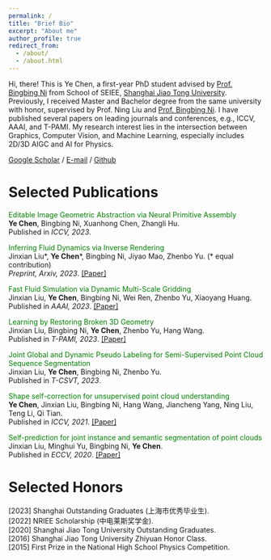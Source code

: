 ```yaml
---
permalink: /
title: "Brief Bio"
excerpt: "About me"
author_profile: true
redirect_from: 
  - /about/
  - /about.html
---
```


Hi, there! This is Ye Chen, a first-year PhD student advised by [Prof. Bingbing Ni](https://scholar.google.com/citations?hl=zh-CN&user=eUbmKwYAAAAJ&view_op=list_works&sortby=pubdate) from School of SEIEE, [Shanghai Jiao Tong University](https://en.sjtu.edu.cn/). Previously, I received Master and Bachelor degree from the same university with honor, supervised by Prof. Ning Liu and [Prof. Bingbing Ni](https://scholar.google.com/citations?hl=zh-CN&user=eUbmKwYAAAAJ&view_op=list_works&sortby=pubdate). I have published several papers on leading journals and conferences, e.g., ICCV, AAAI, and T-PAMI. My research interest lies in the intersection between Graphics, Computer Vision, and Machine Learning, especially includes 2D/3D AIGC and AI for Physics. 

[Google Scholar](https://scholar.google.com/citations?user=LzqvnCoAAAAJ&hl=zh-CN)   /   [E-mail](mailto:chenye123@sjtu.edu.cn) /     [Github](https://github.com/sjtuchenye)

# Selected Publications
<font color=green> Editable Image Geometric Abstraction via Neural Primitive Assembly </font>    
__Ye Chen__, Bingbing Ni, Xuanhong Chen, Zhangli Hu.  
Published in _ICCV, 2023_.

<font color=green> Inferring Fluid Dynamics via Inverse Rendering </font>   
Jinxian Liu\*, __Ye Chen__\*, Bingbing Ni, Jiyao Mao, Zhenbo Yu. (\* equal contribution)  
_Preprint, Arxiv, 2023_. [\[Paper\]](https://arxiv.org/pdf/2304.04446)

<font color=green> Fast Fluid Simulation via Dynamic Multi-Scale Gridding </font>  
Jinxian Liu, __Ye Chen__, Bingbing Ni, Wei Ren, Zhenbo Yu, Xiaoyang Huang.  
Published in _AAAI, 2023_. [\[Paper\]](https://ojs.aaai.org/index.php/AAAI/article/download/25255/25027)

<font color=green> Learning by Restoring Broken 3D Geometry </font>  
Jinxian Liu, Bingbing Ni, __Ye Chen__, Zhenbo Yu, Hang Wang.  
Published in _T-PAMI, 2023_. [\[Paper\]](https://ieeexplore.ieee.org/iel7/34/4359286/10091218.pdf)

<font color=green> Joint Global and Dynamic Pseudo Labeling for Semi-Supervised Point Cloud Sequence Segmentation </font>  
Jinxian Liu, __Ye Chen__, Bingbing Ni, Zhenbo Yu.  
Published in _T-CSVT, 2023_.

<font color=green> Shape self-correction for unsupervised point cloud understanding </font>  
__Ye Chen__, Jinxian Liu, Bingbing Ni, Hang Wang, Jiancheng Yang, Ning Liu, Teng Li, Qi Tian.   
Published in _ICCV, 2021_. [\[Paper\]](http://openaccess.thecvf.com/content/ICCV2021/papers/Chen_Shape_Self-Correction_for_Unsupervised_Point_Cloud_Understanding_ICCV_2021_paper.pdf)

<font color=green> Self-prediction for joint instance and semantic segmentation of point clouds </font>  
Jinxian Liu, Minghui Yu, Bingbing Ni, __Ye Chen__.  
Published in _ECCV, 2020_. [\[Paper\]](https://arxiv.org/pdf/2007.13344)


# Selected Honors
\[2023\] Shanghai Outstanding Graduates (上海市优秀毕业生).   
\[2022\] NRIEE Scholarship (中电莱斯奖学金).  
\[2020\] Shanghai Jiao Tong University Outstanding Graduates.  
\[2016\] Shanghai Jiao Tong University Zhiyuan Honor Class.  
\[2015\] First Prize in the National High School Physics Competition.



